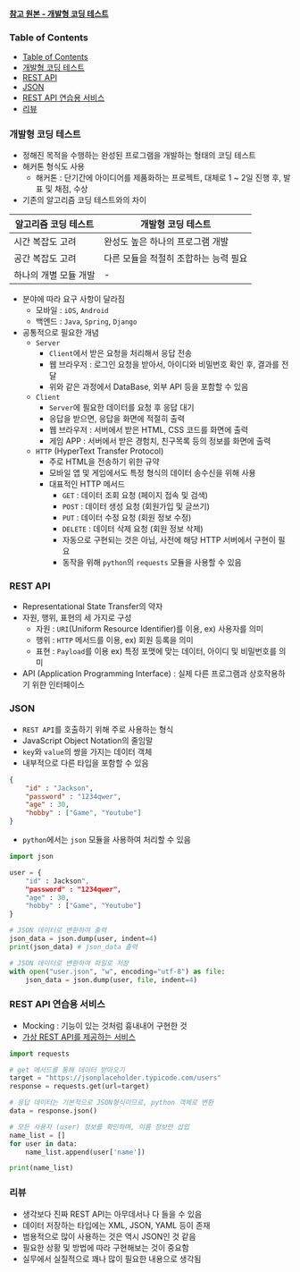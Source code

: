 #### [참고 원본 - 개발형 코딩 테스트](https://www.youtube.com/watch?v=d8KPN79UAKA&list=PLRx0vPvlEmdAghTr5mXQxGpHjWqSz0dgC&index=10)

### Table of Contents
- [Table of Contents](#table-of-contents)
- [개발형 코딩 테스트](#개발형-코딩-테스트)
- [REST API](#rest-api)
- [JSON](#json)
- [REST API 연습용 서비스](#rest-api-연습용-서비스)
- [리뷰](#리뷰)


### 개발형 코딩 테스트
* 정해진 목적을 수행하는 완성된 프로그램을 개발하는 형태의 코딩 테스트
* 해커톤 형식도 사용
  * 해커톤 : 단기간에 아이디어를 제품화하는 프로젝트, 대체로 1 ~ 2일 진행 후, 발표 및 채점, 수상
* 기존의 알고리즘 코딩 테스트와의 차이

|알고리즘 코딩 테스트| 개발형 코딩 테스트|
|---|---|
|시간 복잡도 고려 | 완성도 높은 하나의 프로그램 개발|
|공간 복잡도 고려 | 다른 모듈을 적절히 조합하는 능력 필요|
|하나의 개별 모듈 개발| - |

* 분야에 따라 요구 사항이 달라짐
  * 모바일 : `iOS`, `Android`
  * 백엔드 : `Java`, `Spring`, `Django`
* 공통적으로 필요한 개념
  * `Server`
    * `Client`에서 받은 요청을 처리해서 응답 전송
    * 웹 브라우저 : 로그인 요청을 받아서, 아이디와 비밀번호 확인 후, 결과를 전달
    * 위와 같은 과정에서 DataBase, 외부 API 등을 포함할 수 있음
  * `Client`
    * `Server`에 필요한 데이터를 요청 후 응답 대기
    * 응답을 받으면, 응답을 화면에 적절히 출력
    * 웹 브라우저 : 서버에서 받은 HTML, CSS 코드를 화면에 출력
    * 게임 APP : 서버에서 받은 경험치, 친구목록 등의 정보를 화면에 출력
  * `HTTP` (HyperText Transfer Protocol)
    * 주로 HTML을 전송하기 위한 규약
    * 모바일 앱 및 게임에서도 특정 형식의 데이터 송수신을 위해 사용
    * 대표적인 HTTP 메서드
      * `GET` : 데이터 조회 요청 (페이지 접속 및 검색)
      * `POST` : 데이터 생성 요청 (회원가입 및 글쓰기)
      * `PUT` : 데이터 수정 요청 (회원 정보 수정)
      * `DELETE` : 데이터 삭제 요청 (회원 정보 삭제)
      * 자동으로 구현되는 것은 아님, 사전에 해당 HTTP 서버에서 구현이 필요
      * 동작을 위해 `python`의 `requests` 모듈을 사용할 수 있음

### REST API
* Representational State Transfer의 약자
* 자원, 행위, 표현의 세 가지로 구성
  * 자원 : `URI`(Uniform Resource Identifier)를 이용, ex) 사용자를 의미
  * 행위 : `HTTP` 메서드를 이용, ex) 회원 등록을 의미
  * 표현 : `Payload`를 이용 ex) 특정 포맷에 맞는 데이터, 아이디 및 비밀번호를 의미
* API (Application Programming Interface) : 실제 다른 프로그램과 상호작용하기 위한 인터페이스

### JSON
* `REST API`를 호출하기 위해 주로 사용하는 형식
* JavaScript Object Notation의 줄임말
* `key`와 `value`의 쌍을 가지는 데이터 객체
* 내부적으로 다른 타입을 포함할 수 있음
```json
{
    "id" : "Jackson",
    "password" : "1234qwer",
    "age" : 30,
    "hobby" : ["Game", "Youtube"]
}
```
* `python`에서는 `json` 모듈을 사용하여 처리할 수 있음
```python
import json

user = {
    "id" : Jackson",
    "password" : "1234qwer",
    "age" : 30,
    "hobby" : ["Game", "Youtube"]
}

# JSON 데이터로 변환하여 출력
json_data = json.dump(user, indent=4)
print(json_data) # json_data 출력

# JSON 데이터로 변환하여 파일로 저장
with open("user.json", "w", encoding="utf-8") as file:
    json_data = json.dump(user, file, indent=4)
```

### REST API 연습용 서비스
* Mocking : 기능이 있는 것처럼 흉내내어 구현한 것
* [가상 REST API를 제공하는 서비스](https://jsonplaceholder.typicode.com)
```python
import requests

# get 메서드를 통해 데이터 받아오기
target = "https://jsonplaceholder.typicode.com/users"
response = requests.get(url=target)

# 응답 데이터는 기본적으로 JSON형식이므로, python 객체로 변환
data = response.json()

# 모든 사용자 (user) 정보를 확인하며, 이름 정보만 삽입
name_list = []
for user in data:
    name_list.append(user['name'])

print(name_list)
``` 

### 리뷰
* 생각보다 진짜 REST API는 아무데서나 다 들을 수 있음
* 데이터 저장하는 타입에는 XML, JSON, YAML 등이 존재
* 범용적으로 많이 사용하는 것은 역시 JSON인 것 같음
* 필요한 상황 및 방법에 따라 구현해보는 것이 중요함
* 실무에서 실질적으로 꽤나 많이 필요한 내용으로 생각됨